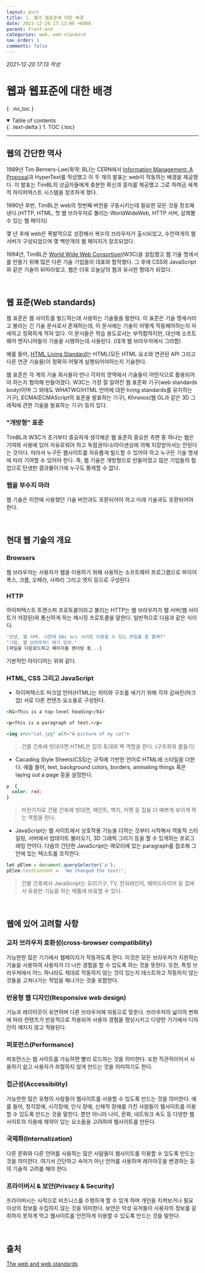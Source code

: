 ```yaml
---
layout: post
title: 1. 웹과 웹표준에 대한 배경
date: 2021-12-20 17:13:00 +0900
parent: Front-end
categories: web, web-standard
nav_order: 1
comments: false
---
```


*2021-12-20 17:13 작성*

# 웹과 웹표준에 대한 배경
{: .no_toc }

<details open markdown="block">
  <summary>
    Table of contents
  </summary>
  {: .text-delta }
1. TOC
{:toc}
</details>

---

## 웹의 간단한 역사

1989년 Tim Berners-Lee(축약: BL)는 CERN에서 [Information Management: A Proposal](https://www.w3.org/History/1989/proposal.html)과 HyperText를 작성했고 이 두 개의 발표는 web이 작동하는 배경을 제공했다. 이 발표는 TimBL의 상급자들에게 충분한 확신과 흥미를 제공했고 그로 하여금 세계적 하이퍼텍스트 시스템을 창조하게 했다.

1990년 후반, TimBL은 web의 첫번째 버전을 구동시키는데 필요한 모든 것을 창조해낸다.(HTTP, HTML, 첫 웹 브라우저로 불리는 WorldWideWeb, HTTP 서버, 살펴볼 수 있는 웹 페이지)

몇 년 후에 web은 폭발적으로 성장해서 복수의 브라우저가 출시되었고, 수천여개의 웹 서버가 구성되었으며 몇 백만개의 웹 페이지가 창조되었다.

1994년, TimBL은 [World Wide Web Consortium](https://en.wikipedia.org/wiki/World_Wide_Web_Consortium)(W3C)을 설립했고 웹 기술 명세서를 만들기 위해 많은 다른 기술 기업들의 대표와 합작했다. 그 후에 CSS와 JavaScript와 같은 기술이 뒤따라왔고, 웹은 더욱 오늘날의 웹과 유사한 형태가 되었다.

<br/>

## 웹 표준(Web standards)

웹 표준은 웹 사이트를 빌드하는데 사용하는 기술들을 말한다. 이 표준은 기술 명세서라고 불리는 긴 기술 문서로서 존재하는데, 이 문서에는 기술이 어떻게 작동해야하는지 자세하고 정확하게 적혀 있다. 이 문서들은 학습 용도로서는 부적합하지만, 대신에 소프트웨어 엔지니어들이 기술을 시행하는데 사용된다. (대개 웹 브라우저에서 그러함)

예를 들어, [HTML Living Standard](https://html.spec.whatwg.org/multipage/)는 HTML(모든 HTML 요소와 연관된 API 그리고 다른 연관 기술들)이 정확히 어떻게 실행되어야하는지 기술한다.

웹 표준은 각 계의 기술 회사들이 만나 각자의 영역에서 기술들이 어떤식으로 활용되어야 하는지 협의해 만들어졌다. W3C는 가장 잘 알려진 웹 표준화 기구(web standards body)이며 그 외에도 WHATWG(HTML 언어에 대한 living standards를 유지하는 기구), ECMA(ECMAScript의 표준을 발표하는 기구), Khronos(웹 GL과 같은 3D 그래픽에 관한 기술을 발표하는 기구) 등이 있다.

### "개방형" 표준

TimBL과 W3C가 초기부터 중요하게 생각해온 웹 표준의 중요한 측면 중 하나는 웹은 기여와 사용에 있어 자유로워야 하고 독점권이나/라이센싱에 의해 지장받아서는 안된다는 것이다. 따라서 누구든 웹사이트를 자유롭게 빌드할 수 있어야 하고 누구든 기술 명세에 따라 기여할 수 있어야 한다. 즉, 웹 기술은 개방형으로 만들어졌고 많은 기업들의 협업으로 탄생한 결과물이기에 누구도 통제할 수 없다.

### 웹을 부수지 마라

웹 기술은 이전에 사용했던 기술 버전과도 호환되어야 하고 미래 기술과도 호환되어야 한다. 

<br/>

## 현대 웹 기술의 개요

### Browsers

웹 브라우저는 사용자가 웹을 이용하기 위해 사용하는 소프트웨어 프로그램으로 파이어폭스, 크롬, 오페라, 사파리 그리고 엣지 등으로 구성된다.

### HTTP

하이퍼텍스트 트랜스퍼 프로토콜이라고 불리는 HTTP는 웹 브라우저가 웹 서버(웹 사이트가 저장된)와 통신하게 하는 메시징 프로토콜을 말한다. 일반적으로 다음과 같은 식이다.

~~~js
"안녕, 웹 서버. 나한테 bbc 뉴스 사이트 이용할 수 있는 파일들 좀 줄래?"
"그럼, 웹 브라우저! 여기 있어."
[파일을 다운로드하고 페이지를 렌더링 중...]
~~~

기본적인 아이디어는 위와 같다.

### HTML, CSS 그리고 JavaScript

- 하이퍼텍스트 마크업 언어(HTML)는 의미와 구조를 새기기 위해 각자 감싸진(마크업) 서로 다른 컨텐츠 요소들로 구성된다.

~~~html
<h1>This is a top-level heading</h1>

<p>This is a paragraph of text.</p>

<img src="cat.jpg" alt="A picture of my cat">
~~~

> 건물 건축에 빗대자면 HTML은 집의 토대와 벽 역할을 한다. (구조화와 붙들기)

- Cacading Style Sheets(CSS)는 규칙에 기반한 언어로 HTML에 스타일을 더한다. 예를 들어, text, background colors, borders, animating things 혹은 laying out a page 등을 설정한다.

~~~css
p  {
  color: red;
}
~~~

> 마찬가지로 건물 건축에 빗대면, 페인트, 벽지, 카펫 등 집을 더 예쁘게 보이게 하는 역할을 한다.

- JavaScript는 웹 사이트에서 상호작용 기능을 더하는 것부터 시작해서 역동적 스타일링, 서버에서 업데이트 불러오기, 3D 그래픽 그리기 등을 할 수 있게하는 프로그래밍 언어다. 다음의 간단한 JavaScript는 메모리에 있는 paragraph를 참조해 그 안에 있는 텍스트를 조작한다.

~~~js
let pElem = document.querySelector('p');
pElem.textContent =  'We changed the text!';
~~~

> 건물 건축에서 JavaScript는 요리기구, TV, 전자레인지, 헤어드라이어 등 집에서 유용한 기능을 하는 제품에 비유할 수 있다.

<br/>

## 웹에 있어 고려할 사항

### 교차 브라우저 호환성(cross-browser compatibility)

가능한한 많은 기기에서 웹페이지가 작동하도록 한다. 이것은 모든 브라우저가 지원하는 기술을 사용하여 사용자가 더 나은 경험을 할 수 있도록 하는 것을 뜻한다. 또한, 특정 브라우저에서 어느 하나라도 제대로 작동하지 않는 것이 있는지 테스트하고 작동하지 않는 것들을 고쳐나가는 작업을 해나가는 것을 포함한다.

### 반응형 웹 디자인(Responsive web design)

기능과 레이아웃이 유연하며 다른 브라우저에 자동으로 맞춘다. 브라우저의 넓이의 변화에 따라 컨텐츠가 반응적으로 적용되어 사용자 경험을 향상시키고 다양한 기기에서 디자인이 깨지지 않고 적용된다.

### 퍼포먼스(Performance)

퍼포먼스는 웹 사이트를 가능하면 빨리 로드하는 것을 의미한다. 또한 직관적이어서 사용하기 쉽고 사용자가 좌절하지 않게 만드는 것을 의미하기도 한다.

### 접근성(Accessibility)

가능한한 많은 유형의 사람들이 웹사이트를 사용할 수 있도록 만드는 것을 의미한다. 예를 들어, 청각장애, 시각장애, 인식 장애, 신체적 장애를 가진 사람들이 웹사이트를 이용할 수 있도록 만드는 것을 말한다. 뿐만 아니라 나이, 문화, 네트워크 속도 등 다양한 웹 사이트의 이용에 제약이 있는 요소들을 고려하여 웹사이트를 만든다.

### 국제화(Internalization)

다른 문화와 다른 언어를 사용하는 많은 사람들이 웹사이트를 이용할 수 있도록 만드는 것을 의미한다. 여기서 간단하고 속어가 아닌 언어를 사용하며 레이아웃을 변경하는 등의 기술적 고려를 해야 한다.

### 프라이버시 & 보안(Privacy & Security)

프라이버시는 사적으로 비즈니스를 수행하게 할 수 있게 하며 개인을 지켜보거나 필요 이상의 정보를 수집하지 않는 것을 의미한다. 보안은 악성 유저들이 사용자의 정보를 갈취하지 못하게 막고  웹사이트를 안전하게 이용할 수 있도록 만드는 것을 말한다.

<br/>

## 출처

[The web and web standards](https://developer.mozilla.org/en-US/docs/Learn/Getting_started_with_the_web/The_web_and_web_standards)